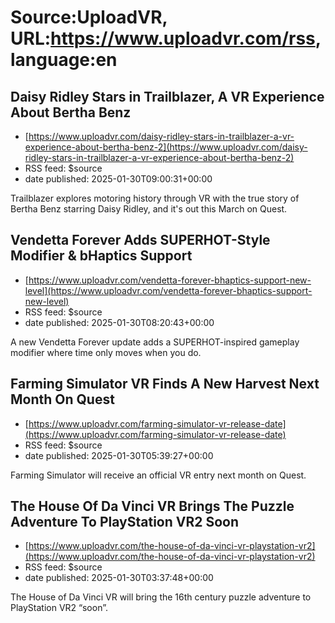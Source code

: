 # Source:UploadVR, URL:https://www.uploadvr.com/rss, language:en

## Daisy Ridley Stars in Trailblazer, A VR Experience About Bertha Benz
 - [https://www.uploadvr.com/daisy-ridley-stars-in-trailblazer-a-vr-experience-about-bertha-benz-2](https://www.uploadvr.com/daisy-ridley-stars-in-trailblazer-a-vr-experience-about-bertha-benz-2)
 - RSS feed: $source
 - date published: 2025-01-30T09:00:31+00:00

Trailblazer explores motoring history through VR with the true story of Bertha Benz starring Daisy Ridley, and it&#39;s out this March on Quest.

## Vendetta Forever Adds SUPERHOT-Style Modifier &amp; bHaptics Support
 - [https://www.uploadvr.com/vendetta-forever-bhaptics-support-new-level](https://www.uploadvr.com/vendetta-forever-bhaptics-support-new-level)
 - RSS feed: $source
 - date published: 2025-01-30T08:20:43+00:00

A new Vendetta Forever update adds a SUPERHOT-inspired gameplay modifier where time only moves when you do.

## Farming Simulator VR Finds A New Harvest Next Month On Quest
 - [https://www.uploadvr.com/farming-simulator-vr-release-date](https://www.uploadvr.com/farming-simulator-vr-release-date)
 - RSS feed: $source
 - date published: 2025-01-30T05:39:27+00:00

Farming Simulator will receive an official VR entry next month on Quest.

## The House Of Da Vinci VR Brings The Puzzle Adventure To PlayStation VR2 Soon
 - [https://www.uploadvr.com/the-house-of-da-vinci-vr-playstation-vr2](https://www.uploadvr.com/the-house-of-da-vinci-vr-playstation-vr2)
 - RSS feed: $source
 - date published: 2025-01-30T03:37:48+00:00

The House of Da Vinci VR will bring the 16th century puzzle adventure to PlayStation VR2 “soon”.

